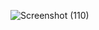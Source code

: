 ![Screenshot (110)](https://github.com/user-attachments/assets/6b770036-3e40-4a38-b084-7c6879f41798)
